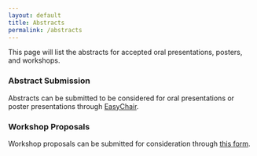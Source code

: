```yaml
---
layout: default
title: Abstracts
permalink: /abstracts
---
```


This page will list the abstracts for accepted oral presentations, posters,
and workshops.

### Abstract Submission

Abstracts can be submitted to be considered for oral presentations or
poster presentations through [EasyChair](https://easychair.org/conferences/?conf=biocuration2023).

### Workshop Proposals

Workshop proposals can be submitted for consideration through [this form](https://forms.gle/iYUu2RN25TgUMW7x9).
